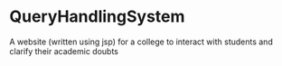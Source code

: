 # QueryHandlingSystem
A website (written using jsp) for a college to interact with students and clarify their academic doubts 
